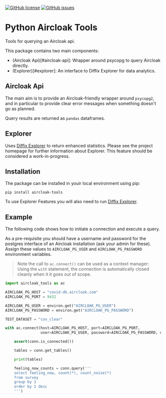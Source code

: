 [![GitHub license](https://img.shields.io/github/license/diffix/aircloak-tools)](https://github.com/diffix/aircloak-tools/blob/master/LICENSE)
[![GitHub issues](https://img.shields.io/github/issues/diffix/aircloak-tools)](https://github.com/diffix/aircloak-tools/issues)

# Python Aircloak Tools

Tools for querying an Aircloak api. 

This package contains two main components:
- (Aircloak Api)[#aircloak-api]: Wrapper around psycopg to query Aircloak directly.
- (Explorer)[#explorer]: An interface to Diffix Explorer for data analytics.

## Aircloak Api

The main aim is to provide an Aircloak-friendly wrapper around `psycopg2`, and in particular to
provide clear error messages when something doesn't go as planned. 

Query results are returned as `pandas` dataframes. 

## Explorer

Uses [Diffix Explorer](https://github.com/diffix/explorer) to return enhanced statistics. Please see the project homepage for further information about Explorer. This feature should be considered a work-in-progress.

## Installation

The package can be installed in youir local environment using pip:
```
pip install aircloak-tools
```

To use Explorer Features you will also need to run [Diffix Explorer](https://github.com/diffix/explorer).

## Example

The following code shows how to initiate a connection and execute a query.

As a pre-requisite you should have a username and password for the postgres interface of an
Aircloak installation (ask your admin for these). Assign these values to `AIRCLOAK_PG_USER`
and `AIRCLOAK_PG_PASSWORD` environment variables. 

> Note the call to ``ac.connect()`` can be used as a context manager: Using the ``with`` statement, the connection 
> is automatically closed cleanly when it it goes out of scope.

```python
import aircloak_tools as ac

AIRCLOAK_PG_HOST = "covid-db.aircloak.com"
AIRCLOAK_PG_PORT = 9432

AIRCLOAK_PG_USER = environ.get("AIRCLOAK_PG_USER")
AIRCLOAK_PG_PASSWORD = environ.get("AIRCLOAK_PG_PASSWORD")

TEST_DATASET = "cov_clear"

with ac.connect(host=AIRCLOAK_PG_HOST, port=AIRCLOAK_PG_PORT,
                user=AIRCLOAK_PG_USER, password=AIRCLOAK_PG_PASSWORD, dataset=TEST_DATASET) as conn:

    assert(conn.is_connected())

    tables = conn.get_tables()

    print(tables)

    feeling_now_counts = conn.query('''
    select feeling_now, count(*), count_noise(*)
    from survey
    group by 1
    order by 1 desc
    ''')
```

